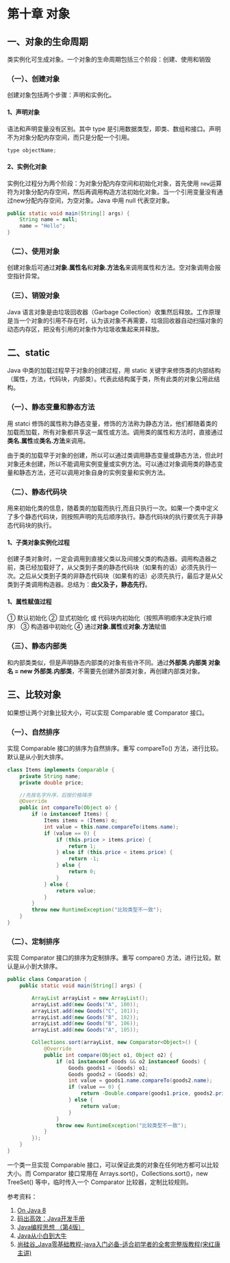# 第十章 对象

## 一、对象的生命周期
类实例化可生成对象。一个对象的生命周期包括三个阶段：创建、使用和销毁
### （一）、创建对象
创建对象包括两个步骤：声明和实例化。
#### 1、声明对象
语法和声明变量没有区别。其中 type 是引用数据类型，即类、数组和接口。声明不为对象分配内存空间，而只是分配一个引用。
```java
type objectName;
```
#### 2、实例化对象
实例化过程分为两个阶段：为对象分配内存空间和初始化对象，首先使用 ```new```运算符为对象分配内存空间，然后再调用构造方法初始化对象。当一个引用变量没有通过new分配内存空间，为空对象。Java 中用 null 代表空对象。
```java
public static void main(String[] args) {
	String name = null;
	name = "Hello";
}
```
### （二）、使用对象
创建对象后可通过**对象.属性名**和**对象.方法名**来调用属性和方法。空对象调用会报空指针异常。
### （三）、销毁对象
Java 语言对象是由垃圾回收器（Garbage Collection）收集然后释放。工作原理是当一个对象的引用不存在时，认为该对象不再需要，垃圾回收器自动扫描对象的动态内存区，把没有引用的对象作为垃圾收集起来并释放。

## 二、static 
Java 中类的加载过程早于对象的创建过程，用 static 关键字来修饰类的内部结构（属性，方法，代码块，内部类）。代表此结构属于类，所有此类的对象公用此结构。

### （一）、静态变量和静态方法
用 statci 修饰的属性称为静态变量，修饰的方法称为静态方法，他们都随着类的加载而加载，所有对象都共享这一属性或方法。调用类的属性和方法时，直接通过**类名.属性**或**类名.方法**来调用。

由于类的加载早于对象的创建，所以可以通过类调用静态变量或静态方法，但此时对象还未创建，所以不能调用实例变量或实例方法。可以通过对象调用类的静态变量和静态方法，还可以调用对象自身的实例变量和实例方法。
### （二）、静态代码块
用来初始化类的信息，随着类的加载而执行,而且只执行一次。如果一个类中定义了多个静态代码块，则按照声明的先后顺序执行。静态代码块的执行要优先于非静态代码块的执行。
#### 1、子类对象实例化过程
创建子类对象时，一定会调用到直接父类以及间接父类的构造器。调用构造器之前，类已经加载好了，从父类到子类的静态代码块（如果有的话）必须先执行一次。之后从父类到子类的非静态代码块（如果有的话）必须先执行，最后才是从父类到子类调用构造器。总结为：**由父及子，静态先行**。
#### 1、属性赋值过程
① 默认初始化 ② 显式初始化 或 代码块内初始化（按照声明顺序决定执行顺序） ③ 构造器中初始化 ④ 通过**对象.属性**或**对象.方法**赋值

### （三）、静态内部类
和内部类类似，但是声明静态内部类的对象有些许不同。通过**外部类.内部类 对象名 = new 外部类.内部类**，不需要先创建外部类对象，再创建内部类对象。

## 三、比较对象
如果想让两个对象比较大小，可以实现 Comparable 或 Comparator 接口。
### （一）、自然排序
实现 Comparable 接口的排序为自然排序。重写 compareTo() 方法，进行比较。默认是从小到大排序。

```java
class Items implements Comparable {
    private String name;
    private double price;

    //先按名字升序，后按价格降序
    @Override
    public int compareTo(Object o) {
        if (o instanceof Items) {
            Items items = (Items) o;
            int value = this.name.compareTo(items.name);
            if (value == 0) {
                if (this.price > items.price) {
                    return 1;
                } else if (this.price < items.price) {
                    return -1;
                } else {
                    return 0;
                }
            } else {
                return value;
            }
        }
        throw new RuntimeException("比较类型不一致");
    }
}
```
### （二）、定制排序
实现 Comparator 接口的排序为定制排序。重写 compare() 方法，进行比较。默认是从小到大排序。
```java
public class Comparation {
    public static void main(String[] args) {

        ArrayList arrayList = new ArrayList();
        arrayList.add(new Goods("A", 100));
        arrayList.add(new Goods("C", 101));
        arrayList.add(new Goods("B", 102));
        arrayList.add(new Goods("B", 106));
        arrayList.add(new Goods("A", 105));

        Collections.sort(arrayList, new Comparator<Object>() {
            @Override
            public int compare(Object o1, Object o2) {
                if (o1 instanceof Goods && o2 instanceof Goods) {
                    Goods goods1 = (Goods) o1;
                    Goods goods2 = (Goods) o2;
                    int value = goods1.name.compareTo(goods2.name);
                    if (value == 0) {
                        return -Double.compare(goods1.price, goods2.price);
                    } else {
                        return value;
                    }
                }
                throw new RuntimeException("比较类型不一致");
            }
        });
    }
}
```
一个类一旦实现 Comparable 接口，可以保证此类的对象在任何地方都可以比较大小。而 Comparator 接口常用在 Arrays.sort()，Collections.sort()，new TreeSet() 等中，临时传入一个 Comparator 比较器，定制比较规则。

参考资料：

1. [On Java 8](https://book.douban.com/subject/30217317/)
2. [码出高效：Java开发手册](https://book.douban.com/subject/30333948/)
3. [Java编程思想 （第4版）](https://book.douban.com/subject/2130190/)
4. [Java从小白到大牛](https://www.ituring.com.cn/book/2480/)
5. [尚硅谷_Java零基础教程-java入门必备-适合初学者的全套完整版教程(宋红康主讲)](https://www.bilibili.com/video/BV1Kb411W75N?p=180)